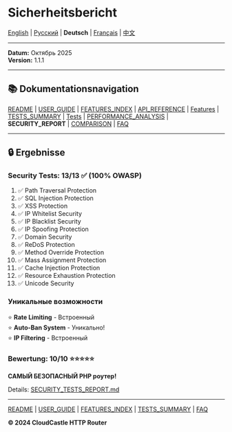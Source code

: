 # Sicherheitsbericht

[English](../en/SECURITY_REPORT.md) | [Русский](../ru/SECURITY_REPORT.md) | **Deutsch** | [Français](../fr/SECURITY_REPORT.md) | [中文](../zh/SECURITY_REPORT.md)

---







**Datum:** Октябрь 2025  
**Version:** 1.1.1

---

## 📚 Dokumentationsnavigation

[README](../../README.md) | [USER_GUIDE](USER_GUIDE.md) | [FEATURES_INDEX](FEATURES_INDEX.md) | [API_REFERENCE](API_REFERENCE.md) | [Features](features/) | [TESTS_SUMMARY](TESTS_SUMMARY.md) | [Tests](tests/) | [PERFORMANCE_ANALYSIS](PERFORMANCE_ANALYSIS.md) | **SECURITY_REPORT** | [COMPARISON](COMPARISON.md) | [FAQ](FAQ.md)

---

## 🔒 Ergebnisse

### Security Tests: 13/13 ✅ (100% OWASP)

1. ✅ Path Traversal Protection
2. ✅ SQL Injection Protection
3. ✅ XSS Protection
4. ✅ IP Whitelist Security
5. ✅ IP Blacklist Security
6. ✅ IP Spoofing Protection
7. ✅ Domain Security
8. ✅ ReDoS Protection
9. ✅ Method Override Protection
10. ✅ Mass Assignment Protection
11. ✅ Cache Injection Protection
12. ✅ Resource Exhaustion Protection
13. ✅ Unicode Security

### Уникальные возможности

⭐ **Rate Limiting** - Встроенный  
⭐ **Auto-Ban System** - Уникально!  
⭐ **IP Filtering** - Встроенный

### Bewertung: 10/10 ⭐⭐⭐⭐⭐

**САМЫЙ БЕЗОПАСНЫЙ PHP роутер!**

Details: [SECURITY_TESTS_REPORT.md](tests/SECURITY_TESTS_REPORT.md)

---

[README](../../README.md) | [USER_GUIDE](USER_GUIDE.md) | [FEATURES_INDEX](FEATURES_INDEX.md) | [TESTS_SUMMARY](TESTS_SUMMARY.md) | [FAQ](FAQ.md)

**© 2024 CloudCastle HTTP Router**
